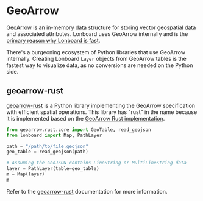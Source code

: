 # GeoArrow

[GeoArrow](https://geoarrow.org/) is an in-memory data structure for storing vector geospatial data and associated attributes. Lonboard uses GeoArrow internally and is the [primary reason why Lonboard is fast](../../how-it-works#how-is-it-so-fast).

There's a burgeoning ecosystem of Python libraries that use GeoArrow internally. Creating Lonboard `Layer` objects from GeoArrow tables is the fastest way to visualize data, as no conversions are needed on the Python side.

## geoarrow-rust

[geoarrow-rust](https://geoarrow.org/geoarrow-rs/python/latest/) is a Python library implementing the GeoArrow specification with efficient spatial operations. This library has "rust" in the name because it is implemented based on the [GeoArrow Rust implementation](https://geoarrow.org/geoarrow-rs/).

```py
from geoarrow.rust.core import GeoTable, read_geojson
from lonboard import Map, PathLayer

path = "/path/to/file.geojson"
geo_table = read_geojson(path)

# Assuming the GeoJSON contains LineString or MultiLineString data
layer = PathLayer(table=geo_table)
m = Map(layer)
m
```

Refer to the [geoarrow-rust](https://geoarrow.org/geoarrow-rs/python/latest/) documentation for more information.
